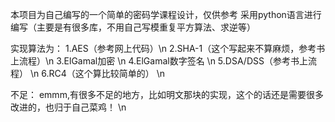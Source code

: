 本项目为自己编写的一个简单的密码学课程设计，仅供参考
采用python语言进行编写（主要是有很多库，不用自己写模重复平方算法、求逆等）


实现算法为：
1.AES（参考网上代码）\n
2.SHA-1（这个写起来不算麻烦，参考书上流程）\n
3.ElGamal加密 \n
4.ElGamal数字签名 \n
5.DSA/DSS（参考书上流程） \n
6.RC4（这个算比较简单的）  \n


不足：
    emmm,有很多不足的地方，比如明文那块的实现，这个的话还是需要很多改进的，也归于自己菜鸡！  \n
